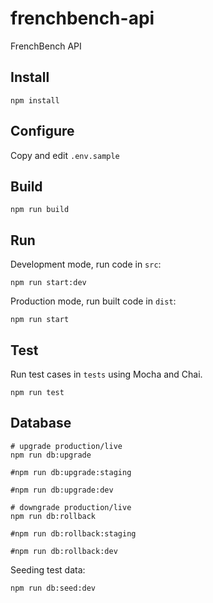 # frenchbench-api
FrenchBench API

## Install

```
npm install
```

## Configure

Copy and edit `.env.sample`

## Build

```
npm run build
```

## Run

Development mode, run code in `src`:

```
npm run start:dev
```

Production mode, run built code in `dist`:

```
npm run start
```

## Test

Run test cases in `tests` using Mocha and Chai.

```
npm run test
```

## Database

```
# upgrade production/live
npm run db:upgrade

#npm run db:upgrade:staging

#npm run db:upgrade:dev

# downgrade production/live
npm run db:rollback

#npm run db:rollback:staging

#npm run db:rollback:dev
```

Seeding test data:

```
npm run db:seed:dev
```
